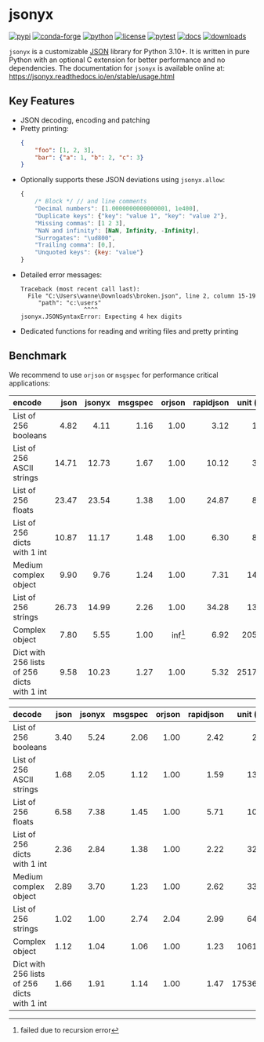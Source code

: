 # jsonyx

[![pypi](https://img.shields.io/pypi/v/jsonyx.svg)](http://pypi.org/project/jsonyx)
[![conda-forge](https://img.shields.io/conda/vn/conda-forge/jsonyx.svg)](https://anaconda.org/conda-forge/jsonyx)
[![python](https://img.shields.io/pypi/pyversions/jsonyx.svg)](http://pypi.org/project/jsonyx)
[![license](https://img.shields.io/pypi/l/jsonyx.svg)](http://pypi.org/project/jsonyx)
[![pytest](https://github.com/nineteendo/jsonyx/actions/workflows/pytest.yml/badge.svg)](https://github.com/nineteendo/jsonyx/actions/workflows/pytest.yml)
[![docs](https://readthedocs.org/projects/jsonyx/badge/?version=stable)](https://jsonyx.readthedocs.io/en/stable/?badge=stable)
[![downloads](https://img.shields.io/pypi/dm/jsonyx.svg)](http://pypi.org/project/jsonyx)

`jsonyx` is a customizable [JSON](http://json.org) library for Python 3.10+. It
is written in pure Python with an optional C extension for better performance
and no dependencies. The documentation for `jsonyx` is available online at:
https://jsonyx.readthedocs.io/en/stable/usage.html

## Key Features

- JSON decoding, encoding and patching
- Pretty printing:
    ```json
    {
        "foo": [1, 2, 3],
        "bar": {"a": 1, "b": 2, "c": 3}
    }
    ```
- Optionally supports these JSON deviations using `jsonyx.allow`:
    ```javascript
    {
        /* Block */ // and line comments
        "Decimal numbers": [1.0000000000000001, 1e400],
        "Duplicate keys": {"key": "value 1", "key": "value 2"},
        "Missing commas": [1 2 3],
        "NaN and infinity": [NaN, Infinity, -Infinity],
        "Surrogates": "\ud800",
        "Trailing comma": [0,],
        "Unquoted keys": {key: "value"}
    }
    ```
- Detailed error messages:
    ```none
    Traceback (most recent call last):
      File "C:\Users\wanne\Downloads\broken.json", line 2, column 15-19
         "path": "c:\users"
                      ^^^^
    jsonyx.JSONSyntaxError: Expecting 4 hex digits
    ```
- Dedicated functions for reading and writing files and pretty printing

## Benchmark

We recommend to use `orjson` or `msgspec` for performance critical applications:

| encode                                      |  json | jsonyx | msgspec |  orjson | rapidjson | unit (μs) |
|:--------------------------------------------| -----:|-------:|--------:|--------:|----------:|----------:|
| List of 256 booleans                        |  4.82 |   4.11 |    1.16 |    1.00 |      3.12 |      1.85 |
| List of 256 ASCII strings                   | 14.71 |  12.73 |    1.67 |    1.00 |     10.12 |      3.64 |
| List of 256 floats                          | 23.47 |  23.54 |    1.38 |    1.00 |     24.87 |      8.57 |
| List of 256 dicts with 1 int                | 10.87 |  11.17 |    1.48 |    1.00 |      6.30 |      8.54 |
| Medium complex object                       |  9.90 |   9.76 |    1.24 |    1.00 |      7.31 |     14.48 |
| List of 256 strings                         | 26.73 |  14.99 |    2.26 |    1.00 |     34.28 |     13.69 |
| Complex object                              |  7.80 |   5.55 |    1.00 | inf[^1] |      6.92 |    205.10 |
| Dict with 256 lists of 256 dicts with 1 int |  9.58 |  10.23 |    1.27 |    1.00 |      5.32 |   2517.22 |

| decode                                      | json | jsonyx | msgspec | orjson | rapidjson | unit (μs) |
|:--------------------------------------------|-----:|-------:|--------:|-------:|----------:|----------:|
| List of 256 booleans                        | 3.40 |   5.24 |    2.06 |   1.00 |      2.42 |      2.03 |
| List of 256 ASCII strings                   | 1.68 |   2.05 |    1.12 |   1.00 |      1.59 |     13.11 |
| List of 256 floats                          | 6.58 |   7.38 |    1.45 |   1.00 |      5.71 |     10.25 |
| List of 256 dicts with 1 int                | 2.36 |   2.84 |    1.38 |   1.00 |      2.22 |     32.11 |
| Medium complex object                       | 2.89 |   3.70 |    1.23 |   1.00 |      2.62 |     33.99 |
| List of 256 strings                         | 1.02 |   1.00 |    2.74 |   2.04 |      2.99 |     64.38 |
| Complex object                              | 1.12 |   1.04 |    1.06 |   1.00 |      1.23 |   1061.41 |
| Dict with 256 lists of 256 dicts with 1 int | 1.66 |   1.91 |    1.14 |   1.00 |      1.47 |  17536.25 |

[^1]: failed due to recursion error